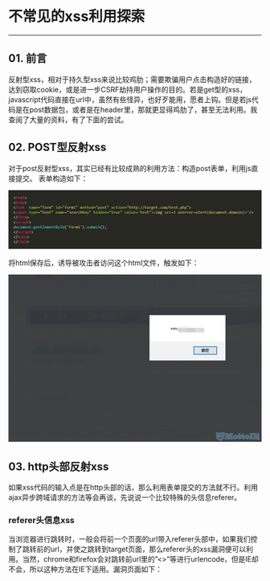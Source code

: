 # 不常见的xss利用探索

---

## 01. 前言
反射型xss，相对于持久型xss来说比较鸡肋；需要欺骗用户点击构造好的链接，达到窃取cookie，或是进一步CSRF劫持用户操作的目的。若是get型的xss，javascript代码直接在url中，虽然有些怪异，也好歹能用，愿者上钩。但是若js代码是在post数据包，或者是在header里，那就更显得鸡肋了，甚至无法利用。我查阅了大量的资料，有了下面的尝试。

## 02. POST型反射xss
对于post反射型xss，其实已经有比较成熟的利用方法：构造post表单，利用js直接提交。
表单构造如下：

![](/attackUsers/xss/image/xss-38.png)

将html保存后，诱导被攻击者访问这个html文件，触发如下：

![](/attackUsers/xss/image/xss-39.png)

## 03. http头部反射xss
如果xss代码的输入点是在http头部的话，那么利用表单提交的方法就不行。利用ajax异步跨域请求的方法等会再谈，先说说一个比较特殊的头信息referer。

### referer头信息xss
当浏览器进行跳转时，一般会将前一个页面的url带入referer头部中，如果我们控制了跳转前的url，并使之跳转到target页面，那么referer头的xss漏洞便可以利用。当然，chrome和firefox会对跳转前url里的”<>”等进行urlencode，但是IE却不会，所以这种方法在IE下适用。漏洞页面如下：